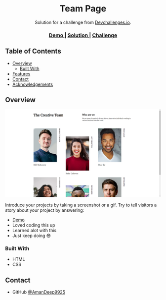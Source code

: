 <!-- Please update value in the {}  -->

<h1 align="center">Team Page</h1>

<div align="center">
   Solution for a challenge from  <a href="http://devchallenges.io" target="_blank">Devchallenges.io</a>.
</div>

<div align="center">
  <h3>
    <a href="https://team-page-swart.vercel.app/">
      Demo
    </a>
    <span> | </span>
    <a href="https://github.com/AmanDeep9925/team-page">
      Solution
    </a>
    <span> | </span>
    <a href="https://devchallenges.io/challenges/hhmesazsqgKXrTkYkt0U">
      Challenge
    </a>
  </h3>
</div>

<!-- TABLE OF CONTENTS -->

## Table of Contents

-   [Overview](#overview)
    -   [Built With](#built-with)
-   [Features](#features)
-   [Contact](#contact)
-   [Acknowledgements](#acknowledgements)

<!-- OVERVIEW -->

## Overview

![screenshot](./assets/screenshots/Team.png)

Introduce your projects by taking a screenshot or a gif. Try to tell visitors a story about your project by answering:

-   [Demo](https://team-page-swart.vercel.app/)
-   Loved coding this up
-   Learned alot with this
-   Just keep doing 😎

### Built With

<!-- This section should list any major frameworks that you built your project using. Here are a few examples.-->

-   HTML
-   CSS

## Contact

-   GitHub [@AmanDeep9925](https://github.com/AmanDeep9925)
